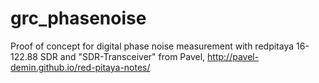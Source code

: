 # grc_phasenoise

Proof of concept for digital phase noise measurement with redpitaya 16-122.88 SDR and "SDR-Transceiver" from Pavel, http://pavel-demin.github.io/red-pitaya-notes/

